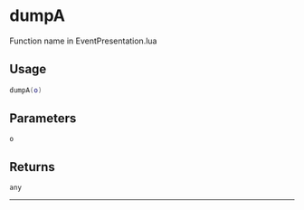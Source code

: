 # dumpA
Function name in EventPresentation.lua
## Usage
```lua
dumpA(o)
```
## Parameters
`o`
## Returns
`any`

---